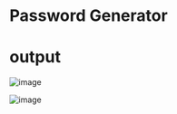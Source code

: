 # Password Generator
 # output
 
 ![image](https://github.com/Anuragkumar23/Password-generator/assets/72218283/f37712ca-a0c6-4766-b93c-9567c4933db8)

 ![image](https://github.com/Anuragkumar23/Password-generator/assets/72218283/41f32baf-2c28-45c9-88ca-3dc51e2ceca7)

